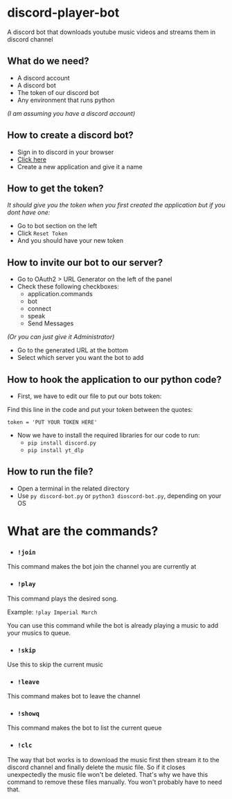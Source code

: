 # discord-player-bot
A discord bot that downloads youtube music videos and streams them in discord channel


## What do we need?
- A discord account
- A discord bot
- The token of our discord bot
- Any environment that runs python




*(I am assuming you have a discord account)*

## How to create a discord bot?

- Sign in to discord in your browser
- [Click here](https://discord.com/developers) 
- Create a new application and give it a name

## How to get the token?

*It should give you the token when you first created the application but if you dont have one:*
- Go to bot section on the left
- Click `Reset Token`
- And you should have your new token

## How to invite our bot to our server?

- Go to OAuth2 > URL Generator on the left of the panel
- Check these following checkboxes:
    - application.commands
    - bot
    - connect
    - speak
    - Send Messages
  
  
  
*(Or you can just give it Administrator)*

- Go to the generated URL at the bottom 
- Select which server you want the bot to add

## How to hook the application to our python code?

- First, we have to edit our file to put our bots token:

Find this line in the code and put your token between the quotes:

`token = 'PUT YOUR TOKEN HERE'`

- Now we have to install the required libraries for our code to run:
    - `pip install discord.py`
    - `pip install yt_dlp`

## How to run the file?

- Open a terminal in the related directory
- Use `py discord-bot.py` or `python3 dioscord-bot.py`, depending on your OS

# What are the commands?

- ### `!join` 

This command makes the bot join the channel you are currently at

- ### `!play`

This command plays the desired song.

Example: `!play Imperial March`

You can use this command while the bot is already playing a music to add your musics to queue.

- ### `!skip`

Use this to skip the current music

- ### `!leave`

This command makes bot to leave the channel


- ### `!showq`

This command makes the bot to list the current queue

- ### `!clc`
The way that bot works is to download the music first then stream it to the discord channel and finally delete the music file.
So if it closes unexpectedly the music file won't be deleted. That's why we have this command to remove these files manually. You won't probably have to need that.

